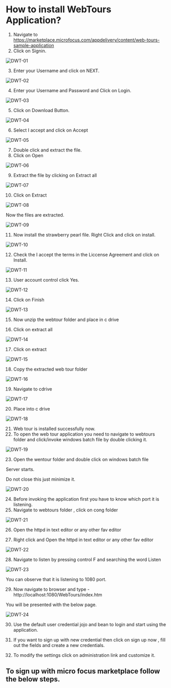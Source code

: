 
# How to install WebTours Application?

1.	Navigate to https://marketplace.microfocus.com/appdelivery/content/web-tours-sample-application
2.	Click on Signin.

![DWT-01](https://user-images.githubusercontent.com/10678180/94236745-583a6d00-fed3-11ea-8b93-6a96e91ba6fb.PNG)

3.	Enter your Username and click on NEXT.

![DWT-02](https://user-images.githubusercontent.com/10678180/94236746-58d30380-fed3-11ea-9638-9c8708eec726.PNG)

4.	Enter your Username and Password and Click on Login.

![DWT-03](https://user-images.githubusercontent.com/10678180/94236748-58d30380-fed3-11ea-897a-a50213f89540.PNG)

5.	Click on Download Button.

![DWT-04](https://user-images.githubusercontent.com/10678180/94236750-596b9a00-fed3-11ea-8763-35487506e2e5.PNG)

6.	Select I accept and click on Accept 

![DWT-05](https://user-images.githubusercontent.com/10678180/94236751-596b9a00-fed3-11ea-9183-597de5d087bd.PNG)

7.	Double click and extract the file.
8.	Click on Open

![DWT-06](https://user-images.githubusercontent.com/10678180/94236753-5a043080-fed3-11ea-89ba-bed0fe0fce00.PNG)

9.	Extract the file by clicking on Extract all

![DWT-07](https://user-images.githubusercontent.com/10678180/94236756-5a043080-fed3-11ea-9258-311f09781927.PNG)

10.	Click on Extract 

![DWT-08](https://user-images.githubusercontent.com/10678180/94236757-5a043080-fed3-11ea-9a8f-7ac26e027788.PNG)
 

Now the files are extracted.

![DWT-09](https://user-images.githubusercontent.com/10678180/94236760-5a9cc700-fed3-11ea-8004-3887afe09bb2.PNG)
 

11.	Now install the strawberry pearl file. Right Click and click on install.
 
![DWT-10](https://user-images.githubusercontent.com/10678180/94236761-5a9cc700-fed3-11ea-9e53-53c52350605f.PNG)

12.	Check the I accept the terms in the Liccense Agreement and click on Install.

![DWT-11](https://user-images.githubusercontent.com/10678180/94236766-5b355d80-fed3-11ea-83b0-4a8828f8d4d9.PNG)
 
13.	User account control click Yes.

![DWT-12](https://user-images.githubusercontent.com/10678180/94236767-5b355d80-fed3-11ea-99c2-5ae19ed0b154.PNG)
 
14.	Click on Finish

![DWT-13](https://user-images.githubusercontent.com/10678180/94236768-5bcdf400-fed3-11ea-84c0-b36e0a0939fe.PNG)

15.	Now unzip the webtour folder and place in c drive
 
16.	Click on extract all 

![DWT-14](https://user-images.githubusercontent.com/10678180/94236771-5c668a80-fed3-11ea-9efe-2ac2174b11bc.PNG)

17.	Click on extract

![DWT-15](https://user-images.githubusercontent.com/10678180/94236772-5c668a80-fed3-11ea-83e6-3c89407a495e.PNG)
 
18.	Copy the extracted web tour folder 

![DWT-16](https://user-images.githubusercontent.com/10678180/94236774-5c668a80-fed3-11ea-9f92-12722bde416d.PNG)
 
19.	Navigate to cdrive 

![DWT-17](https://user-images.githubusercontent.com/10678180/94236776-5cff2100-fed3-11ea-82ea-6c22eb1ab57e.PNG)
 
20.	Place into c drive

 ![DWT-18](https://user-images.githubusercontent.com/10678180/94236777-5d97b780-fed3-11ea-8825-e1be65127497.PNG)

21.	Web tour is installed successfully now.
22.	To open the web tour application you need to navigate to webtours folder and click/invoke windows batch file by double clicking it.

![DWT-19](https://user-images.githubusercontent.com/10678180/94236778-5e304e00-fed3-11ea-9790-b5b1ad99dd5c.PNG)

23.	Open the wentour folder and double click on windows batch file
 
Server starts.

Do not close this just minimize it.

![DWT-20](https://user-images.githubusercontent.com/10678180/94236780-5e304e00-fed3-11ea-9660-6658b7c45838.PNG)

24.	Before invoking the application first you have to know which port it is listening.
25.	Navigate to webtours folder , click on cong folder

![DWT-21](https://user-images.githubusercontent.com/10678180/94236781-5ec8e480-fed3-11ea-8973-5f222d97ba71.PNG)
 
26.	Open the httpd in text editor or any other fav editor

27.	Right click and Open the httpd in text editor or any other fav editor

![DWT-22](https://user-images.githubusercontent.com/10678180/94236782-5ec8e480-fed3-11ea-8aeb-4c22cd61ba92.PNG)

28.	Navigate to listen by pressing control F and searching the word Listen 

![DWT-23](https://user-images.githubusercontent.com/10678180/94236784-5f617b00-fed3-11ea-8989-87ce40eec4ad.PNG)

 
You can observe that it is listening to 1080 port.

29.	Now navigate to browser and type - http://localhost:1080/WebTours/index.htm

You will be presented with the below page.

![DWT-24](https://user-images.githubusercontent.com/10678180/94236785-5f617b00-fed3-11ea-9720-9a5ba64e3afa.PNG)

30.	 Use the default user credential jojo and bean to login and start using the application.
31.	If you want to sign up with new credential then click on sign up now , fill out the fields and create a new credentials.
 
32.	To modify the settings click on administration link and customize it.
 
## To sign up with micro focus marketplace follow the below steps.


